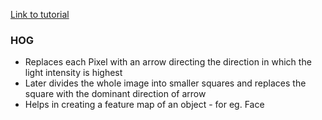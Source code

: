 
[Link to tutorial](https://www.youtube.com/watch?v=4eIBisqx9_g)

<h3>HOG</h3>

* Replaces each Pixel with an arrow directing the direction in which the light intensity is highest
* Later divides the whole image into smaller squares and replaces the square with the dominant direction of arrow
* Helps in creating a feature map of an object - for eg. Face
